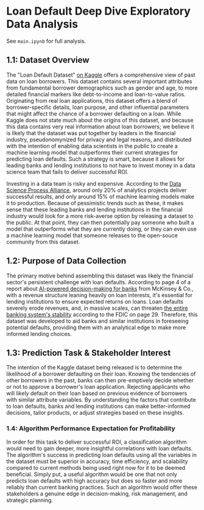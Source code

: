 # Loan Default Deep Dive Exploratory Data Analysis

See `main.ipynb` for full analysis.
## **1.1: Dataset Overview**

The "Loan Default Dataset" <a href="https://www.kaggle.com/datasets/yasserh/loan-default-dataset">on Kaggle</a> offers a comprehensive view of past data on loan borrowers. This dataset contains several important attributes from fundamental borrower demographics such as gender and age, to more detailed financial markers like debt-to-income and loan-to-value ratios. Originating from real loan applications, this dataset offers a blend of borrower-specific details, loan purpose, and other influential parameters that might affect the chance of a borrower defaulting on a loan. While Kaggle does not state much about the origins of this dataset, and because this data contains very real information about loan borrowers; we believe it is likely that the dataset was put together by leaders in the financial industry, pseudonomynized for privacy and legal reasons, and distributed with the intention of enabling data scientists in the public to create a machine learning model that outperforms their current strategies for predicting loan defaults. Such a strategy is smart, because it allows for leading banks and lending institutions to not have to invest money in a data science team that fails to deliver successful ROI.

Investing in a data team is risky and expensive. According to the <a href="https://www.datascience-pm.com/project-failures/">Data Science Process Alliance</a>, around only 20% of analytics projects deliver successful results, and only around 15% of machine learning models make it to production. Because of pessimistic trends such as these, it makes sense that these leading banks and lending institutions in the financial industry would look for a more risk-averse option by releasing a dataset to the public. At that point, they can then potentially pay someone who built a model that outperforms what they are currently doing, or they can even use a machine learning model that someone releases to the open-souce community from this dataset.

## 
## **1.2: Purpose of Data Collection**

The primary motive behind assembling this dataset was likely the financial sector's persistent challenge with loan defaults. According to page 4 of a report about <a href="https://www.mckinsey.com/~/media/mckinsey/industries/financial%20services/our%20insights/ai%20powered%20decision%20making%20for%20the%20bank%20of%20the%20future/ai-powered-decision-making-for-the-bank-of-the-future.pdf">AI-powered decision-making for banks</a> from McKinsey & Co., with a revenue structure leaning heavily on loan interests, it's essential for lending institutions to ensure expected returns on loans. Loan defaults severely erode revenues, and, in massive scales, can threaten <a href="https://www.fdic.gov/bank/historical/history/3_85.pdf">the entire banking system's stability</a> according to the FDIC on page 29. Therefore, this dataset was developed to aid banks and similar institutions in foreseeing potential defaults, providing them with an analytical edge to make more informed lending choices.

## **1.3: Prediction Task & Stakeholder Interest**

The intention of the Kaggle dataset being released is to determine the likelihood of a borrower defaulting on their loan. Knowing the tendencies of other borrowers in the past, banks can then pre-emptively decide whether or not to approve a borrower's loan application. Rejecting applicants who will likely default on their loan based on previous evidence of borrowers with similar attribute variables. By understanding the factors that contribute to loan defaults, banks and lending institutions can make better-informed decisions, tailor products, or adjust strategies based on these insights.

### **1.4: Algorithm Performance Expectation for Profitability**

In order for this task to deliver successful ROI, a classification algorithm would need to gain deeper, more insightful correlations with loan defaults. The algorithm's success in predicting loan defaults using all the variables in the dataset must be superior in accuracy, time efficiency, and scalability compared to current methods being used right now for it to be deemed beneficial. Simply put, a useful algorithm would be one that not only predicts loan defaults with high accuracy but does so faster and more reliably than current banking practices. Such an algorithm would offer these stakeholders a genuine edge in decision-making, risk management, and strategic planning.